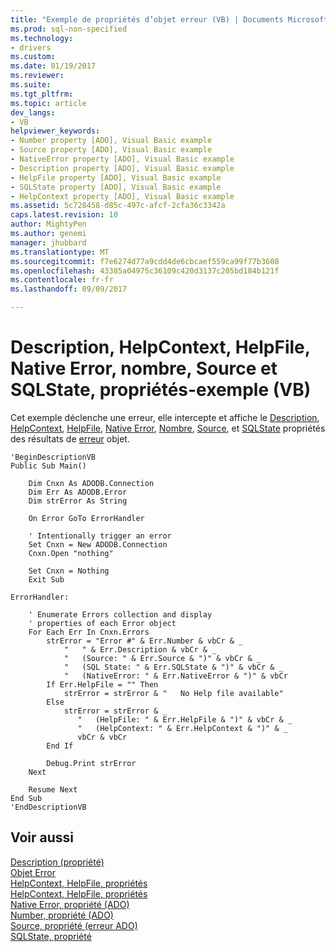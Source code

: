 ```yaml
---
title: "Exemple de propriétés d’objet erreur (VB) | Documents Microsoft"
ms.prod: sql-non-specified
ms.technology:
- drivers
ms.custom: 
ms.date: 01/19/2017
ms.reviewer: 
ms.suite: 
ms.tgt_pltfrm: 
ms.topic: article
dev_langs:
- VB
helpviewer_keywords:
- Number property [ADO], Visual Basic example
- Source property [ADO], Visual Basic example
- NativeError property [ADO], Visual Basic example
- Description property [ADO], Visual Basic example
- HelpFile property [ADO], Visual Basic example
- SQLState property [ADO], Visual Basic example
- HelpContext property [ADO], Visual Basic example
ms.assetid: 5c728458-d85c-497c-afcf-2cfa36c3342a
caps.latest.revision: 10
author: MightyPen
ms.author: genemi
manager: jhubbard
ms.translationtype: MT
ms.sourcegitcommit: f7e6274d77a9cdd4de6cbcaef559ca99f77b3608
ms.openlocfilehash: 43385a04975c36109c420d3137c205bd184b121f
ms.contentlocale: fr-fr
ms.lasthandoff: 09/09/2017

---
```

# <a name="description-helpcontext-helpfile-nativeerror-number-source-and-sqlstate-properties-example-vb"></a>Description, HelpContext, HelpFile, Native Error, nombre, Source et SQLState, propriétés-exemple (VB)
Cet exemple déclenche une erreur, elle intercepte et affiche le [Description](../../../ado/reference/ado-api/description-property.md), [HelpContext](../../../ado/reference/ado-api/helpcontext-helpfile-properties.md), [HelpFile](../../../ado/reference/ado-api/helpcontext-helpfile-properties.md), [Native Error](../../../ado/reference/ado-api/nativeerror-property-ado.md), [ Nombre](../../../ado/reference/ado-api/number-property-ado.md), [Source](../../../ado/reference/ado-api/source-property-ado-error.md), et [SQLState](../../../ado/reference/ado-api/sqlstate-property.md) propriétés des résultats de [erreur](../../../ado/reference/ado-api/error-object.md) objet.  
  
```  
'BeginDescriptionVB  
Public Sub Main()  
  
    Dim Cnxn As ADODB.Connection  
    Dim Err As ADODB.Error  
    Dim strError As String  
  
    On Error GoTo ErrorHandler  
  
    ' Intentionally trigger an error  
    Set Cnxn = New ADODB.Connection  
    Cnxn.Open "nothing"  
  
    Set Cnxn = Nothing  
    Exit Sub  
  
ErrorHandler:  
  
    ' Enumerate Errors collection and display  
    ' properties of each Error object  
    For Each Err In Cnxn.Errors  
        strError = "Error #" & Err.Number & vbCr & _  
            "   " & Err.Description & vbCr & _  
            "   (Source: " & Err.Source & ")" & vbCr & _  
            "   (SQL State: " & Err.SQLState & ")" & vbCr & _  
            "   (NativeError: " & Err.NativeError & ")" & vbCr  
        If Err.HelpFile = "" Then  
            strError = strError & "   No Help file available"  
        Else  
            strError = strError & _  
               "   (HelpFile: " & Err.HelpFile & ")" & vbCr & _  
               "   (HelpContext: " & Err.HelpContext & ")" & _  
               vbCr & vbCr  
        End If  
  
        Debug.Print strError  
    Next  
  
    Resume Next  
End Sub  
'EndDescriptionVB  
```  
  
## <a name="see-also"></a>Voir aussi  
 [Description (propriété)](../../../ado/reference/ado-api/description-property.md)   
 [Objet Error](../../../ado/reference/ado-api/error-object.md)   
 [HelpContext, HelpFile, propriétés](../../../ado/reference/ado-api/helpcontext-helpfile-properties.md)   
 [HelpContext, HelpFile, propriétés](../../../ado/reference/ado-api/helpcontext-helpfile-properties.md)   
 [Native Error, propriété (ADO)](../../../ado/reference/ado-api/nativeerror-property-ado.md)   
 [Number, propriété (ADO)](../../../ado/reference/ado-api/number-property-ado.md)   
 [Source, propriété (erreur ADO)](../../../ado/reference/ado-api/source-property-ado-error.md)   
 [SQLState, propriété](../../../ado/reference/ado-api/sqlstate-property.md)

